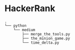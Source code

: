 # HackerRank

```
.
└── python
    └── medium
        ├── merge_the_tools.py
        ├── the_minion_game.py
        └── time_delta.py
```
